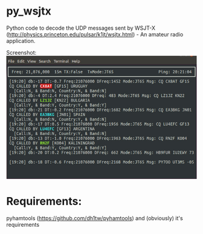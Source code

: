 # py_wsjtx

Python code to decode the UDP messages sent by WSJT-X (http://physics.princeton.edu/pulsar/k1jt/wsjtx.html) - An amateur radio application.

Screenshot:
![Screenshot](py_wsjtx_screenshot.jpg)

# Requirements:
pyhamtools (https://github.com/dh1tw/pyhamtools) and (obviously) it's requirements

